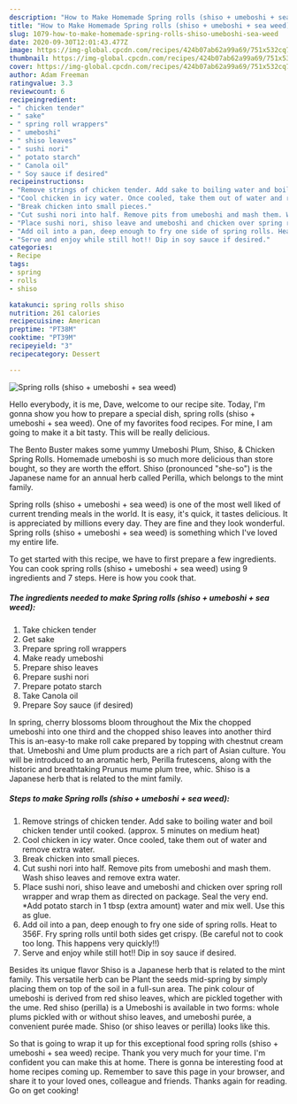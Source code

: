 ```yaml
---
description: "How to Make Homemade Spring rolls (shiso + umeboshi + sea weed)"
title: "How to Make Homemade Spring rolls (shiso + umeboshi + sea weed)"
slug: 1079-how-to-make-homemade-spring-rolls-shiso-umeboshi-sea-weed
date: 2020-09-30T12:01:43.477Z
image: https://img-global.cpcdn.com/recipes/424b07ab62a99a69/751x532cq70/spring-rolls-shiso-umeboshi-sea-weed-recipe-main-photo.jpg
thumbnail: https://img-global.cpcdn.com/recipes/424b07ab62a99a69/751x532cq70/spring-rolls-shiso-umeboshi-sea-weed-recipe-main-photo.jpg
cover: https://img-global.cpcdn.com/recipes/424b07ab62a99a69/751x532cq70/spring-rolls-shiso-umeboshi-sea-weed-recipe-main-photo.jpg
author: Adam Freeman
ratingvalue: 3.3
reviewcount: 6
recipeingredient:
- " chicken tender"
- " sake"
- " spring roll wrappers"
- " umeboshi"
- " shiso leaves"
- " sushi nori"
- " potato starch"
- " Canola oil"
- " Soy sauce if desired"
recipeinstructions:
- "Remove strings of chicken tender. Add sake to boiling water and boil chicken tender until cooked. (approx. 5 minutes on medium heat)"
- "Cool chicken in icy water. Once cooled, take them out of water and remove extra water."
- "Break chicken into small pieces."
- "Cut sushi nori into half. Remove pits from umeboshi and mash them. Wash shiso leaves and remove extra water."
- "Place sushi nori, shiso leave and umeboshi and chicken over spring roll wrapper and wrap them as directed on package. Seal the very end. *Add potato starch in 1 tbsp (extra amount) water and mix well. Use this as glue."
- "Add oil into a pan, deep enough to fry one side of spring rolls. Heat to 356F. Fry spring rolls until both sides get crispy. (Be careful not to cook too long. This happens very quickly!!)"
- "Serve and enjoy while still hot!! Dip in soy sauce if desired."
categories:
- Recipe
tags:
- spring
- rolls
- shiso

katakunci: spring rolls shiso 
nutrition: 261 calories
recipecuisine: American
preptime: "PT38M"
cooktime: "PT39M"
recipeyield: "3"
recipecategory: Dessert

---
```



![Spring rolls (shiso + umeboshi + sea weed)](https://img-global.cpcdn.com/recipes/424b07ab62a99a69/751x532cq70/spring-rolls-shiso-umeboshi-sea-weed-recipe-main-photo.jpg)

Hello everybody, it is me, Dave, welcome to our recipe site. Today, I'm gonna show you how to prepare a special dish, spring rolls (shiso + umeboshi + sea weed). One of my favorites food recipes. For mine, I am going to make it a bit tasty. This will be really delicious.

The Bento Buster makes some yummy Umeboshi Plum, Shiso, &amp; Chicken Spring Rolls. Homemade umeboshi is so much more delicious than store bought, so they are worth the effort. Shiso (pronounced &#34;she-so&#34;) is the Japanese name for an annual herb called Perilla, which belongs to the mint family.

Spring rolls (shiso + umeboshi + sea weed) is one of the most well liked of current trending meals in the world. It is easy, it's quick, it tastes delicious. It is appreciated by millions every day. They are fine and they look wonderful. Spring rolls (shiso + umeboshi + sea weed) is something which I've loved my entire life.


To get started with this recipe, we have to first prepare a few ingredients. You can cook spring rolls (shiso + umeboshi + sea weed) using 9 ingredients and 7 steps. Here is how you cook that.

<!--inarticleads1-->

##### The ingredients needed to make Spring rolls (shiso + umeboshi + sea weed):

1. Take  chicken tender
1. Get  sake
1. Prepare  spring roll wrappers
1. Make ready  umeboshi
1. Prepare  shiso leaves
1. Prepare  sushi nori
1. Prepare  potato starch
1. Take  Canola oil
1. Prepare  Soy sauce (if desired)


In spring, cherry blossoms bloom throughout the Mix the chopped umeboshi into one third and the chopped shiso leaves into another third This is an-easy-to make roll cake prepared by topping with chestnut cream that. Umeboshi and Ume plum products are a rich part of Asian culture. You will be introduced to an aromatic herb, Perilla frutescens, along with the historic and breathtaking Prunus mume plum tree, whic. Shiso is a Japanese herb that is related to the mint family. 

<!--inarticleads2-->

##### Steps to make Spring rolls (shiso + umeboshi + sea weed):

1. Remove strings of chicken tender. Add sake to boiling water and boil chicken tender until cooked. (approx. 5 minutes on medium heat)
1. Cool chicken in icy water. Once cooled, take them out of water and remove extra water.
1. Break chicken into small pieces.
1. Cut sushi nori into half. Remove pits from umeboshi and mash them. Wash shiso leaves and remove extra water.
1. Place sushi nori, shiso leave and umeboshi and chicken over spring roll wrapper and wrap them as directed on package. Seal the very end. *Add potato starch in 1 tbsp (extra amount) water and mix well. Use this as glue.
1. Add oil into a pan, deep enough to fry one side of spring rolls. Heat to 356F. Fry spring rolls until both sides get crispy. (Be careful not to cook too long. This happens very quickly!!)
1. Serve and enjoy while still hot!! Dip in soy sauce if desired.


Besides its unique flavor Shiso is a Japanese herb that is related to the mint family. This versatile herb can be Plant the seeds mid-spring by simply placing them on top of the soil in a full-sun area. The pink colour of umeboshi is derived from red shiso leaves, which are pickled together with the ume. Red shiso (perilla) is a Umeboshi is available in two forms: whole plums pickled with or without shiso leaves, and umeboshi purée, a convenient purée made. Shiso (or shiso leaves or perilla) looks like this. 

So that is going to wrap it up for this exceptional food spring rolls (shiso + umeboshi + sea weed) recipe. Thank you very much for your time. I'm confident you can make this at home. There is gonna be interesting food at home recipes coming up. Remember to save this page in your browser, and share it to your loved ones, colleague and friends. Thanks again for reading. Go on get cooking!
